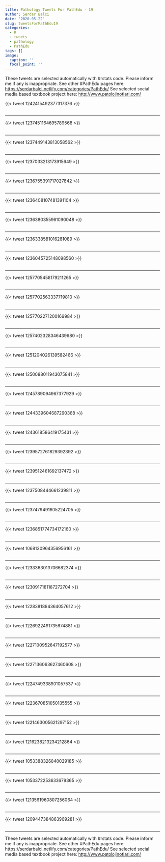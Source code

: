```yaml
---
title: Pathology Tweets For PathEdu - 19
author: Serdar Balci
date: '2020-05-22'
slug: tweetsForPathEdu19
categories:
  - R
  - tweets
  - pathology
  - PathEdu
tags: []
image:
  caption: ''
  focal_point: ''
---
```



These tweets are selected automatically with #rstats code. Please inform me if any is inappropriate.
See other #PathEdu pages here: https://serdarbalci.netlify.com/categories/PathEdu/ 
See selected social media based textbook project here: http://www.patolojinotlari.com/

{{< tweet 1242415492377317376 >}}
<br>
<br>
<hr>
{{< tweet 1237451164695789568 >}}
<br>
<br>
<hr>
{{< tweet 1237449143813058562 >}}
<br>
<br>
<hr>
{{< tweet 1237033213173915649 >}}
<br>
<br>
<hr>
{{< tweet 1236755391717027842 >}}
<br>
<br>
<hr>
{{< tweet 1236408107481391104 >}}
<br>
<br>
<hr>
{{< tweet 1236380355961090048 >}}
<br>
<br>
<hr>
{{< tweet 1236338581016281089 >}}
<br>
<br>
<hr>
{{< tweet 1236045725148098560 >}}
<br>
<br>
<hr>
{{< tweet 1257705458179211265 >}}
<br>
<br>
<hr>
{{< tweet 1257702563337719810 >}}
<br>
<br>
<hr>
{{< tweet 1257702271200169984 >}}
<br>
<br>
<hr>
{{< tweet 1257402328346439680 >}}
<br>
<br>
<hr>
{{< tweet 1251204026139582466 >}}
<br>
<br>
<hr>
{{< tweet 1250088011943075841 >}}
<br>
<br>
<hr>
{{< tweet 1245789094967377929 >}}
<br>
<br>
<hr>
{{< tweet 1244339604687290368 >}}
<br>
<br>
<hr>
{{< tweet 1243618586419175431 >}}
<br>
<br>
<hr>
{{< tweet 1239572761829392392 >}}
<br>
<br>
<hr>
{{< tweet 1239512461692137472 >}}
<br>
<br>
<hr>
{{< tweet 1237508444661239811 >}}
<br>
<br>
<hr>
{{< tweet 1237479491905224705 >}}
<br>
<br>
<hr>
{{< tweet 1236851774734172160 >}}
<br>
<br>
<hr>
{{< tweet 1068130964356956161 >}}
<br>
<br>
<hr>
{{< tweet 1233363013706682374 >}}
<br>
<br>
<hr>
{{< tweet 1230917181187272704 >}}
<br>
<br>
<hr>
{{< tweet 1228381894364057612 >}}
<br>
<br>
<hr>
{{< tweet 1226922491735674881 >}}
<br>
<br>
<hr>
{{< tweet 1227100952647192577 >}}
<br>
<br>
<hr>
{{< tweet 1227136063627460608 >}}
<br>
<br>
<hr>
{{< tweet 1224749338901057537 >}}
<br>
<br>
<hr>
{{< tweet 1223670851050135555 >}}
<br>
<br>
<hr>
{{< tweet 1221463005621297152 >}}
<br>
<br>
<hr>
{{< tweet 1216238213234212864 >}}
<br>
<br>
<hr>
{{< tweet 1053388326840029185 >}}
<br>
<br>
<hr>
{{< tweet 1053372253633679365 >}}
<br>
<br>
<hr>
{{< tweet 1213561960807256064 >}}
<br>
<br>
<hr>
{{< tweet 1209447384863969281 >}}
<br>
<br>
<hr>


These tweets are selected automatically with #rstats code. Please inform me if any is inappropriate.
See other #PathEdu pages here: https://serdarbalci.netlify.com/categories/PathEdu/ 
See selected social media based textbook project here: http://www.patolojinotlari.com/
